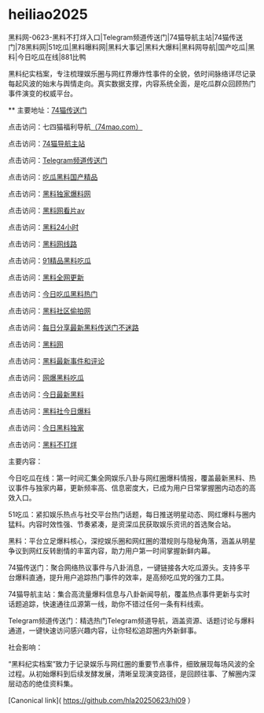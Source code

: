 # heiliao2025
黑料网-0623-黑料不打烊入口|Telegram频道传送门|74猫导航主站|74猫传送门|78黑料网|51吃瓜|黑料曝料网|黑料大事记|黑料大爆料|黑料网导航|国产吃瓜|黑料|今日吃瓜在线|881比鸭

黑料纪实档案，专注梳理娱乐圈与网红界爆炸性事件的全貌，依时间脉络详尽记录每起风波的始末与舆情走向。真实数据支撑，内容系统全面，是吃瓜群众回顾热门事件演变的权威平台。

** 主要地址：<a href="https://74mao.com/">74猫传送门</a>

点击访问：七四猫福利导航<a href="https://74mao.com/">（74mao.com）</a>

点击访问：<a href="https://74mao.com/">74猫导航主站</a>

点击访问：<a href="https://74mao.com/">Telegram频道传送门</a>

点击访问：<a href="https://hl382.pages.dev/">吃瓜黑料国产精品</a>

点击访问：<a href="https://hl456.pages.dev/">黑料独家爆料网</a>

点击访问：<a href="https://hl415.pages.dev/">黑料网看片av</a>

点击访问：<a href="https://hl413.pages.dev/">黑料24小时</a>

点击访问：<a href="https://hl375.pages.dev/">黑料网线路</a>

点击访问：<a href="https://hl427.pages.dev/">91精品黑料吃瓜</a>

点击访问：<a href="https://hl344.pages.dev/">黑料全网更新</a>

点击访问：<a href="https://hl438.pages.dev/">今日吃瓜黑料热门</a>

点击访问：<a href="https://hl982.pages.dev/">黑料社区偷拍网</a>

点击访问：<a href="https://hl431.pages.dev/">每日分享最新黑料传送门不迷路</a>

点击访问：<a href="https://hl982.pages.dev/">黑料网</a>

点击访问：<a href="https://hl373.pages.dev/">黑料最新事件和评论</a>

点击访问：<a href="https://hl428.pages.dev/">网爆黑料吃瓜</a>

点击访问：<a href="https://hl451.pages.dev/">今日最新黑料</a>

点击访问：<a href="https://hl454.pages.dev/">黑料社今日爆料</a>

点击访问：<a href="https://hl453.pages.dev/">今日黑料独家</a>

点击访问：<a href="https://hl458.pages.dev/">黑料不打烊</a> 

主要内容：

今日吃瓜在线：第一时间汇集全网娱乐八卦与网红圈爆料情报，覆盖最新黑料、热议事件与独家内幕，更新频率高、信息密度大，已成为用户日常掌握圈内动态的高效入口。

51吃瓜：紧扣娱乐热点与社交平台热门话题，每日推送明星动态、网红爆料与圈内猛料。内容时效性强、节奏紧凑，是资深瓜民获取娱乐资讯的首选聚合站。

黑料：平台立足爆料核心，深挖娱乐圈和网红圈的潜规则与隐秘角落，涵盖从明星争议到网红反转剧情的丰富内容，助力用户第一时间掌握新鲜内幕。

74猫传送门：聚合网络热议事件与八卦消息，一键链接各大吃瓜源头。支持多平台爆料直通，提升用户追踪热门事件的效率，是高频吃瓜党的强力工具。

74猫导航主站：集合高流量爆料信息与八卦新闻导航，覆盖热点事件更新与实时话题追踪，快速通往瓜源第一线，助你不错过任何一条有料线索。

Telegram频道传送门：精选热门Telegram频道导航，涵盖资源、话题讨论与爆料通道，一键快速访问感兴趣内容，让你轻松追踪圈内外新鲜事。

社会影响：

“黑料纪实档案”致力于记录娱乐与网红圈的重要节点事件，细致展现每场风波的全过程。从初始爆料到后续发酵发展，清晰呈现演变路径，是回顾往事、了解圈内深层动态的绝佳资料集。

[Canonical link]( https://github.com/hla20250623/hl09 ）

